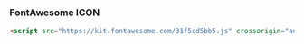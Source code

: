 ### FontAwesome ICON

```html
<script src="https://kit.fontawesome.com/31f5cd5bb5.js" crossorigin="anonymous"></script>
```



